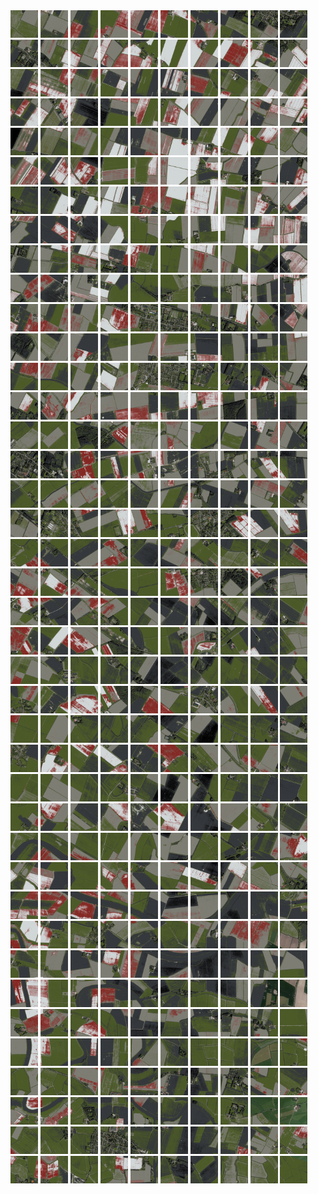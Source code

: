 <html>
<div>
<img src="https://github.com/HakkaTjakka/NL_TILE_MAP/blob/main/18/646/-1070/r.6460.-10700.png" height="44" width="44">
<img src="https://github.com/HakkaTjakka/NL_TILE_MAP/blob/main/18/646/-1070/r.6461.-10700.png" height="44" width="44">
<img src="https://github.com/HakkaTjakka/NL_TILE_MAP/blob/main/18/646/-1070/r.6462.-10700.png" height="44" width="44">
<img src="https://github.com/HakkaTjakka/NL_TILE_MAP/blob/main/18/646/-1070/r.6463.-10700.png" height="44" width="44">
<img src="https://github.com/HakkaTjakka/NL_TILE_MAP/blob/main/18/646/-1070/r.6464.-10700.png" height="44" width="44">
<img src="https://github.com/HakkaTjakka/NL_TILE_MAP/blob/main/18/646/-1070/r.6465.-10700.png" height="44" width="44">
<img src="https://github.com/HakkaTjakka/NL_TILE_MAP/blob/main/18/646/-1070/r.6466.-10700.png" height="44" width="44">
<img src="https://github.com/HakkaTjakka/NL_TILE_MAP/blob/main/18/646/-1070/r.6467.-10700.png" height="44" width="44">
<img src="https://github.com/HakkaTjakka/NL_TILE_MAP/blob/main/18/646/-1070/r.6468.-10700.png" height="44" width="44">
<img src="https://github.com/HakkaTjakka/NL_TILE_MAP/blob/main/18/646/-1070/r.6469.-10700.png" height="44" width="44">
<img src="https://github.com/HakkaTjakka/NL_TILE_MAP/blob/main/18/647/-1070/r.6470.-10700.png" height="44" width="44">
<img src="https://github.com/HakkaTjakka/NL_TILE_MAP/blob/main/18/647/-1070/r.6471.-10700.png" height="44" width="44">
<img src="https://github.com/HakkaTjakka/NL_TILE_MAP/blob/main/18/647/-1070/r.6472.-10700.png" height="44" width="44">
<img src="https://github.com/HakkaTjakka/NL_TILE_MAP/blob/main/18/647/-1070/r.6473.-10700.png" height="44" width="44">
<img src="https://github.com/HakkaTjakka/NL_TILE_MAP/blob/main/18/647/-1070/r.6474.-10700.png" height="44" width="44">
<img src="https://github.com/HakkaTjakka/NL_TILE_MAP/blob/main/18/647/-1070/r.6475.-10700.png" height="44" width="44">
<img src="https://github.com/HakkaTjakka/NL_TILE_MAP/blob/main/18/647/-1070/r.6476.-10700.png" height="44" width="44">
<img src="https://github.com/HakkaTjakka/NL_TILE_MAP/blob/main/18/647/-1070/r.6477.-10700.png" height="44" width="44">
<img src="https://github.com/HakkaTjakka/NL_TILE_MAP/blob/main/18/647/-1070/r.6478.-10700.png" height="44" width="44">
<img src="https://github.com/HakkaTjakka/NL_TILE_MAP/blob/main/18/647/-1070/r.6479.-10700.png" height="44" width="44">
<br>
<img src="https://github.com/HakkaTjakka/NL_TILE_MAP/blob/main/18/646/-1070/r.6460.-10699.png" height="44" width="44">
<img src="https://github.com/HakkaTjakka/NL_TILE_MAP/blob/main/18/646/-1070/r.6461.-10699.png" height="44" width="44">
<img src="https://github.com/HakkaTjakka/NL_TILE_MAP/blob/main/18/646/-1070/r.6462.-10699.png" height="44" width="44">
<img src="https://github.com/HakkaTjakka/NL_TILE_MAP/blob/main/18/646/-1070/r.6463.-10699.png" height="44" width="44">
<img src="https://github.com/HakkaTjakka/NL_TILE_MAP/blob/main/18/646/-1070/r.6464.-10699.png" height="44" width="44">
<img src="https://github.com/HakkaTjakka/NL_TILE_MAP/blob/main/18/646/-1070/r.6465.-10699.png" height="44" width="44">
<img src="https://github.com/HakkaTjakka/NL_TILE_MAP/blob/main/18/646/-1070/r.6466.-10699.png" height="44" width="44">
<img src="https://github.com/HakkaTjakka/NL_TILE_MAP/blob/main/18/646/-1070/r.6467.-10699.png" height="44" width="44">
<img src="https://github.com/HakkaTjakka/NL_TILE_MAP/blob/main/18/646/-1070/r.6468.-10699.png" height="44" width="44">
<img src="https://github.com/HakkaTjakka/NL_TILE_MAP/blob/main/18/646/-1070/r.6469.-10699.png" height="44" width="44">
<img src="https://github.com/HakkaTjakka/NL_TILE_MAP/blob/main/18/647/-1070/r.6470.-10699.png" height="44" width="44">
<img src="https://github.com/HakkaTjakka/NL_TILE_MAP/blob/main/18/647/-1070/r.6471.-10699.png" height="44" width="44">
<img src="https://github.com/HakkaTjakka/NL_TILE_MAP/blob/main/18/647/-1070/r.6472.-10699.png" height="44" width="44">
<img src="https://github.com/HakkaTjakka/NL_TILE_MAP/blob/main/18/647/-1070/r.6473.-10699.png" height="44" width="44">
<img src="https://github.com/HakkaTjakka/NL_TILE_MAP/blob/main/18/647/-1070/r.6474.-10699.png" height="44" width="44">
<img src="https://github.com/HakkaTjakka/NL_TILE_MAP/blob/main/18/647/-1070/r.6475.-10699.png" height="44" width="44">
<img src="https://github.com/HakkaTjakka/NL_TILE_MAP/blob/main/18/647/-1070/r.6476.-10699.png" height="44" width="44">
<img src="https://github.com/HakkaTjakka/NL_TILE_MAP/blob/main/18/647/-1070/r.6477.-10699.png" height="44" width="44">
<img src="https://github.com/HakkaTjakka/NL_TILE_MAP/blob/main/18/647/-1070/r.6478.-10699.png" height="44" width="44">
<img src="https://github.com/HakkaTjakka/NL_TILE_MAP/blob/main/18/647/-1070/r.6479.-10699.png" height="44" width="44">
<br>
<img src="https://github.com/HakkaTjakka/NL_TILE_MAP/blob/main/18/646/-1070/r.6460.-10698.png" height="44" width="44">
<img src="https://github.com/HakkaTjakka/NL_TILE_MAP/blob/main/18/646/-1070/r.6461.-10698.png" height="44" width="44">
<img src="https://github.com/HakkaTjakka/NL_TILE_MAP/blob/main/18/646/-1070/r.6462.-10698.png" height="44" width="44">
<img src="https://github.com/HakkaTjakka/NL_TILE_MAP/blob/main/18/646/-1070/r.6463.-10698.png" height="44" width="44">
<img src="https://github.com/HakkaTjakka/NL_TILE_MAP/blob/main/18/646/-1070/r.6464.-10698.png" height="44" width="44">
<img src="https://github.com/HakkaTjakka/NL_TILE_MAP/blob/main/18/646/-1070/r.6465.-10698.png" height="44" width="44">
<img src="https://github.com/HakkaTjakka/NL_TILE_MAP/blob/main/18/646/-1070/r.6466.-10698.png" height="44" width="44">
<img src="https://github.com/HakkaTjakka/NL_TILE_MAP/blob/main/18/646/-1070/r.6467.-10698.png" height="44" width="44">
<img src="https://github.com/HakkaTjakka/NL_TILE_MAP/blob/main/18/646/-1070/r.6468.-10698.png" height="44" width="44">
<img src="https://github.com/HakkaTjakka/NL_TILE_MAP/blob/main/18/646/-1070/r.6469.-10698.png" height="44" width="44">
<img src="https://github.com/HakkaTjakka/NL_TILE_MAP/blob/main/18/647/-1070/r.6470.-10698.png" height="44" width="44">
<img src="https://github.com/HakkaTjakka/NL_TILE_MAP/blob/main/18/647/-1070/r.6471.-10698.png" height="44" width="44">
<img src="https://github.com/HakkaTjakka/NL_TILE_MAP/blob/main/18/647/-1070/r.6472.-10698.png" height="44" width="44">
<img src="https://github.com/HakkaTjakka/NL_TILE_MAP/blob/main/18/647/-1070/r.6473.-10698.png" height="44" width="44">
<img src="https://github.com/HakkaTjakka/NL_TILE_MAP/blob/main/18/647/-1070/r.6474.-10698.png" height="44" width="44">
<img src="https://github.com/HakkaTjakka/NL_TILE_MAP/blob/main/18/647/-1070/r.6475.-10698.png" height="44" width="44">
<img src="https://github.com/HakkaTjakka/NL_TILE_MAP/blob/main/18/647/-1070/r.6476.-10698.png" height="44" width="44">
<img src="https://github.com/HakkaTjakka/NL_TILE_MAP/blob/main/18/647/-1070/r.6477.-10698.png" height="44" width="44">
<img src="https://github.com/HakkaTjakka/NL_TILE_MAP/blob/main/18/647/-1070/r.6478.-10698.png" height="44" width="44">
<img src="https://github.com/HakkaTjakka/NL_TILE_MAP/blob/main/18/647/-1070/r.6479.-10698.png" height="44" width="44">
<br>
<img src="https://github.com/HakkaTjakka/NL_TILE_MAP/blob/main/18/646/-1070/r.6460.-10697.png" height="44" width="44">
<img src="https://github.com/HakkaTjakka/NL_TILE_MAP/blob/main/18/646/-1070/r.6461.-10697.png" height="44" width="44">
<img src="https://github.com/HakkaTjakka/NL_TILE_MAP/blob/main/18/646/-1070/r.6462.-10697.png" height="44" width="44">
<img src="https://github.com/HakkaTjakka/NL_TILE_MAP/blob/main/18/646/-1070/r.6463.-10697.png" height="44" width="44">
<img src="https://github.com/HakkaTjakka/NL_TILE_MAP/blob/main/18/646/-1070/r.6464.-10697.png" height="44" width="44">
<img src="https://github.com/HakkaTjakka/NL_TILE_MAP/blob/main/18/646/-1070/r.6465.-10697.png" height="44" width="44">
<img src="https://github.com/HakkaTjakka/NL_TILE_MAP/blob/main/18/646/-1070/r.6466.-10697.png" height="44" width="44">
<img src="https://github.com/HakkaTjakka/NL_TILE_MAP/blob/main/18/646/-1070/r.6467.-10697.png" height="44" width="44">
<img src="https://github.com/HakkaTjakka/NL_TILE_MAP/blob/main/18/646/-1070/r.6468.-10697.png" height="44" width="44">
<img src="https://github.com/HakkaTjakka/NL_TILE_MAP/blob/main/18/646/-1070/r.6469.-10697.png" height="44" width="44">
<img src="https://github.com/HakkaTjakka/NL_TILE_MAP/blob/main/18/647/-1070/r.6470.-10697.png" height="44" width="44">
<img src="https://github.com/HakkaTjakka/NL_TILE_MAP/blob/main/18/647/-1070/r.6471.-10697.png" height="44" width="44">
<img src="https://github.com/HakkaTjakka/NL_TILE_MAP/blob/main/18/647/-1070/r.6472.-10697.png" height="44" width="44">
<img src="https://github.com/HakkaTjakka/NL_TILE_MAP/blob/main/18/647/-1070/r.6473.-10697.png" height="44" width="44">
<img src="https://github.com/HakkaTjakka/NL_TILE_MAP/blob/main/18/647/-1070/r.6474.-10697.png" height="44" width="44">
<img src="https://github.com/HakkaTjakka/NL_TILE_MAP/blob/main/18/647/-1070/r.6475.-10697.png" height="44" width="44">
<img src="https://github.com/HakkaTjakka/NL_TILE_MAP/blob/main/18/647/-1070/r.6476.-10697.png" height="44" width="44">
<img src="https://github.com/HakkaTjakka/NL_TILE_MAP/blob/main/18/647/-1070/r.6477.-10697.png" height="44" width="44">
<img src="https://github.com/HakkaTjakka/NL_TILE_MAP/blob/main/18/647/-1070/r.6478.-10697.png" height="44" width="44">
<img src="https://github.com/HakkaTjakka/NL_TILE_MAP/blob/main/18/647/-1070/r.6479.-10697.png" height="44" width="44">
<br>
<img src="https://github.com/HakkaTjakka/NL_TILE_MAP/blob/main/18/646/-1070/r.6460.-10696.png" height="44" width="44">
<img src="https://github.com/HakkaTjakka/NL_TILE_MAP/blob/main/18/646/-1070/r.6461.-10696.png" height="44" width="44">
<img src="https://github.com/HakkaTjakka/NL_TILE_MAP/blob/main/18/646/-1070/r.6462.-10696.png" height="44" width="44">
<img src="https://github.com/HakkaTjakka/NL_TILE_MAP/blob/main/18/646/-1070/r.6463.-10696.png" height="44" width="44">
<img src="https://github.com/HakkaTjakka/NL_TILE_MAP/blob/main/18/646/-1070/r.6464.-10696.png" height="44" width="44">
<img src="https://github.com/HakkaTjakka/NL_TILE_MAP/blob/main/18/646/-1070/r.6465.-10696.png" height="44" width="44">
<img src="https://github.com/HakkaTjakka/NL_TILE_MAP/blob/main/18/646/-1070/r.6466.-10696.png" height="44" width="44">
<img src="https://github.com/HakkaTjakka/NL_TILE_MAP/blob/main/18/646/-1070/r.6467.-10696.png" height="44" width="44">
<img src="https://github.com/HakkaTjakka/NL_TILE_MAP/blob/main/18/646/-1070/r.6468.-10696.png" height="44" width="44">
<img src="https://github.com/HakkaTjakka/NL_TILE_MAP/blob/main/18/646/-1070/r.6469.-10696.png" height="44" width="44">
<img src="https://github.com/HakkaTjakka/NL_TILE_MAP/blob/main/18/647/-1070/r.6470.-10696.png" height="44" width="44">
<img src="https://github.com/HakkaTjakka/NL_TILE_MAP/blob/main/18/647/-1070/r.6471.-10696.png" height="44" width="44">
<img src="https://github.com/HakkaTjakka/NL_TILE_MAP/blob/main/18/647/-1070/r.6472.-10696.png" height="44" width="44">
<img src="https://github.com/HakkaTjakka/NL_TILE_MAP/blob/main/18/647/-1070/r.6473.-10696.png" height="44" width="44">
<img src="https://github.com/HakkaTjakka/NL_TILE_MAP/blob/main/18/647/-1070/r.6474.-10696.png" height="44" width="44">
<img src="https://github.com/HakkaTjakka/NL_TILE_MAP/blob/main/18/647/-1070/r.6475.-10696.png" height="44" width="44">
<img src="https://github.com/HakkaTjakka/NL_TILE_MAP/blob/main/18/647/-1070/r.6476.-10696.png" height="44" width="44">
<img src="https://github.com/HakkaTjakka/NL_TILE_MAP/blob/main/18/647/-1070/r.6477.-10696.png" height="44" width="44">
<img src="https://github.com/HakkaTjakka/NL_TILE_MAP/blob/main/18/647/-1070/r.6478.-10696.png" height="44" width="44">
<img src="https://github.com/HakkaTjakka/NL_TILE_MAP/blob/main/18/647/-1070/r.6479.-10696.png" height="44" width="44">
<br>
<img src="https://github.com/HakkaTjakka/NL_TILE_MAP/blob/main/18/646/-1070/r.6460.-10695.png" height="44" width="44">
<img src="https://github.com/HakkaTjakka/NL_TILE_MAP/blob/main/18/646/-1070/r.6461.-10695.png" height="44" width="44">
<img src="https://github.com/HakkaTjakka/NL_TILE_MAP/blob/main/18/646/-1070/r.6462.-10695.png" height="44" width="44">
<img src="https://github.com/HakkaTjakka/NL_TILE_MAP/blob/main/18/646/-1070/r.6463.-10695.png" height="44" width="44">
<img src="https://github.com/HakkaTjakka/NL_TILE_MAP/blob/main/18/646/-1070/r.6464.-10695.png" height="44" width="44">
<img src="https://github.com/HakkaTjakka/NL_TILE_MAP/blob/main/18/646/-1070/r.6465.-10695.png" height="44" width="44">
<img src="https://github.com/HakkaTjakka/NL_TILE_MAP/blob/main/18/646/-1070/r.6466.-10695.png" height="44" width="44">
<img src="https://github.com/HakkaTjakka/NL_TILE_MAP/blob/main/18/646/-1070/r.6467.-10695.png" height="44" width="44">
<img src="https://github.com/HakkaTjakka/NL_TILE_MAP/blob/main/18/646/-1070/r.6468.-10695.png" height="44" width="44">
<img src="https://github.com/HakkaTjakka/NL_TILE_MAP/blob/main/18/646/-1070/r.6469.-10695.png" height="44" width="44">
<img src="https://github.com/HakkaTjakka/NL_TILE_MAP/blob/main/18/647/-1070/r.6470.-10695.png" height="44" width="44">
<img src="https://github.com/HakkaTjakka/NL_TILE_MAP/blob/main/18/647/-1070/r.6471.-10695.png" height="44" width="44">
<img src="https://github.com/HakkaTjakka/NL_TILE_MAP/blob/main/18/647/-1070/r.6472.-10695.png" height="44" width="44">
<img src="https://github.com/HakkaTjakka/NL_TILE_MAP/blob/main/18/647/-1070/r.6473.-10695.png" height="44" width="44">
<img src="https://github.com/HakkaTjakka/NL_TILE_MAP/blob/main/18/647/-1070/r.6474.-10695.png" height="44" width="44">
<img src="https://github.com/HakkaTjakka/NL_TILE_MAP/blob/main/18/647/-1070/r.6475.-10695.png" height="44" width="44">
<img src="https://github.com/HakkaTjakka/NL_TILE_MAP/blob/main/18/647/-1070/r.6476.-10695.png" height="44" width="44">
<img src="https://github.com/HakkaTjakka/NL_TILE_MAP/blob/main/18/647/-1070/r.6477.-10695.png" height="44" width="44">
<img src="https://github.com/HakkaTjakka/NL_TILE_MAP/blob/main/18/647/-1070/r.6478.-10695.png" height="44" width="44">
<img src="https://github.com/HakkaTjakka/NL_TILE_MAP/blob/main/18/647/-1070/r.6479.-10695.png" height="44" width="44">
<br>
<img src="https://github.com/HakkaTjakka/NL_TILE_MAP/blob/main/18/646/-1070/r.6460.-10694.png" height="44" width="44">
<img src="https://github.com/HakkaTjakka/NL_TILE_MAP/blob/main/18/646/-1070/r.6461.-10694.png" height="44" width="44">
<img src="https://github.com/HakkaTjakka/NL_TILE_MAP/blob/main/18/646/-1070/r.6462.-10694.png" height="44" width="44">
<img src="https://github.com/HakkaTjakka/NL_TILE_MAP/blob/main/18/646/-1070/r.6463.-10694.png" height="44" width="44">
<img src="https://github.com/HakkaTjakka/NL_TILE_MAP/blob/main/18/646/-1070/r.6464.-10694.png" height="44" width="44">
<img src="https://github.com/HakkaTjakka/NL_TILE_MAP/blob/main/18/646/-1070/r.6465.-10694.png" height="44" width="44">
<img src="https://github.com/HakkaTjakka/NL_TILE_MAP/blob/main/18/646/-1070/r.6466.-10694.png" height="44" width="44">
<img src="https://github.com/HakkaTjakka/NL_TILE_MAP/blob/main/18/646/-1070/r.6467.-10694.png" height="44" width="44">
<img src="https://github.com/HakkaTjakka/NL_TILE_MAP/blob/main/18/646/-1070/r.6468.-10694.png" height="44" width="44">
<img src="https://github.com/HakkaTjakka/NL_TILE_MAP/blob/main/18/646/-1070/r.6469.-10694.png" height="44" width="44">
<img src="https://github.com/HakkaTjakka/NL_TILE_MAP/blob/main/18/647/-1070/r.6470.-10694.png" height="44" width="44">
<img src="https://github.com/HakkaTjakka/NL_TILE_MAP/blob/main/18/647/-1070/r.6471.-10694.png" height="44" width="44">
<img src="https://github.com/HakkaTjakka/NL_TILE_MAP/blob/main/18/647/-1070/r.6472.-10694.png" height="44" width="44">
<img src="https://github.com/HakkaTjakka/NL_TILE_MAP/blob/main/18/647/-1070/r.6473.-10694.png" height="44" width="44">
<img src="https://github.com/HakkaTjakka/NL_TILE_MAP/blob/main/18/647/-1070/r.6474.-10694.png" height="44" width="44">
<img src="https://github.com/HakkaTjakka/NL_TILE_MAP/blob/main/18/647/-1070/r.6475.-10694.png" height="44" width="44">
<img src="https://github.com/HakkaTjakka/NL_TILE_MAP/blob/main/18/647/-1070/r.6476.-10694.png" height="44" width="44">
<img src="https://github.com/HakkaTjakka/NL_TILE_MAP/blob/main/18/647/-1070/r.6477.-10694.png" height="44" width="44">
<img src="https://github.com/HakkaTjakka/NL_TILE_MAP/blob/main/18/647/-1070/r.6478.-10694.png" height="44" width="44">
<img src="https://github.com/HakkaTjakka/NL_TILE_MAP/blob/main/18/647/-1070/r.6479.-10694.png" height="44" width="44">
<br>
<img src="https://github.com/HakkaTjakka/NL_TILE_MAP/blob/main/18/646/-1070/r.6460.-10693.png" height="44" width="44">
<img src="https://github.com/HakkaTjakka/NL_TILE_MAP/blob/main/18/646/-1070/r.6461.-10693.png" height="44" width="44">
<img src="https://github.com/HakkaTjakka/NL_TILE_MAP/blob/main/18/646/-1070/r.6462.-10693.png" height="44" width="44">
<img src="https://github.com/HakkaTjakka/NL_TILE_MAP/blob/main/18/646/-1070/r.6463.-10693.png" height="44" width="44">
<img src="https://github.com/HakkaTjakka/NL_TILE_MAP/blob/main/18/646/-1070/r.6464.-10693.png" height="44" width="44">
<img src="https://github.com/HakkaTjakka/NL_TILE_MAP/blob/main/18/646/-1070/r.6465.-10693.png" height="44" width="44">
<img src="https://github.com/HakkaTjakka/NL_TILE_MAP/blob/main/18/646/-1070/r.6466.-10693.png" height="44" width="44">
<img src="https://github.com/HakkaTjakka/NL_TILE_MAP/blob/main/18/646/-1070/r.6467.-10693.png" height="44" width="44">
<img src="https://github.com/HakkaTjakka/NL_TILE_MAP/blob/main/18/646/-1070/r.6468.-10693.png" height="44" width="44">
<img src="https://github.com/HakkaTjakka/NL_TILE_MAP/blob/main/18/646/-1070/r.6469.-10693.png" height="44" width="44">
<img src="https://github.com/HakkaTjakka/NL_TILE_MAP/blob/main/18/647/-1070/r.6470.-10693.png" height="44" width="44">
<img src="https://github.com/HakkaTjakka/NL_TILE_MAP/blob/main/18/647/-1070/r.6471.-10693.png" height="44" width="44">
<img src="https://github.com/HakkaTjakka/NL_TILE_MAP/blob/main/18/647/-1070/r.6472.-10693.png" height="44" width="44">
<img src="https://github.com/HakkaTjakka/NL_TILE_MAP/blob/main/18/647/-1070/r.6473.-10693.png" height="44" width="44">
<img src="https://github.com/HakkaTjakka/NL_TILE_MAP/blob/main/18/647/-1070/r.6474.-10693.png" height="44" width="44">
<img src="https://github.com/HakkaTjakka/NL_TILE_MAP/blob/main/18/647/-1070/r.6475.-10693.png" height="44" width="44">
<img src="https://github.com/HakkaTjakka/NL_TILE_MAP/blob/main/18/647/-1070/r.6476.-10693.png" height="44" width="44">
<img src="https://github.com/HakkaTjakka/NL_TILE_MAP/blob/main/18/647/-1070/r.6477.-10693.png" height="44" width="44">
<img src="https://github.com/HakkaTjakka/NL_TILE_MAP/blob/main/18/647/-1070/r.6478.-10693.png" height="44" width="44">
<img src="https://github.com/HakkaTjakka/NL_TILE_MAP/blob/main/18/647/-1070/r.6479.-10693.png" height="44" width="44">
<br>
<img src="https://github.com/HakkaTjakka/NL_TILE_MAP/blob/main/18/646/-1070/r.6460.-10692.png" height="44" width="44">
<img src="https://github.com/HakkaTjakka/NL_TILE_MAP/blob/main/18/646/-1070/r.6461.-10692.png" height="44" width="44">
<img src="https://github.com/HakkaTjakka/NL_TILE_MAP/blob/main/18/646/-1070/r.6462.-10692.png" height="44" width="44">
<img src="https://github.com/HakkaTjakka/NL_TILE_MAP/blob/main/18/646/-1070/r.6463.-10692.png" height="44" width="44">
<img src="https://github.com/HakkaTjakka/NL_TILE_MAP/blob/main/18/646/-1070/r.6464.-10692.png" height="44" width="44">
<img src="https://github.com/HakkaTjakka/NL_TILE_MAP/blob/main/18/646/-1070/r.6465.-10692.png" height="44" width="44">
<img src="https://github.com/HakkaTjakka/NL_TILE_MAP/blob/main/18/646/-1070/r.6466.-10692.png" height="44" width="44">
<img src="https://github.com/HakkaTjakka/NL_TILE_MAP/blob/main/18/646/-1070/r.6467.-10692.png" height="44" width="44">
<img src="https://github.com/HakkaTjakka/NL_TILE_MAP/blob/main/18/646/-1070/r.6468.-10692.png" height="44" width="44">
<img src="https://github.com/HakkaTjakka/NL_TILE_MAP/blob/main/18/646/-1070/r.6469.-10692.png" height="44" width="44">
<img src="https://github.com/HakkaTjakka/NL_TILE_MAP/blob/main/18/647/-1070/r.6470.-10692.png" height="44" width="44">
<img src="https://github.com/HakkaTjakka/NL_TILE_MAP/blob/main/18/647/-1070/r.6471.-10692.png" height="44" width="44">
<img src="https://github.com/HakkaTjakka/NL_TILE_MAP/blob/main/18/647/-1070/r.6472.-10692.png" height="44" width="44">
<img src="https://github.com/HakkaTjakka/NL_TILE_MAP/blob/main/18/647/-1070/r.6473.-10692.png" height="44" width="44">
<img src="https://github.com/HakkaTjakka/NL_TILE_MAP/blob/main/18/647/-1070/r.6474.-10692.png" height="44" width="44">
<img src="https://github.com/HakkaTjakka/NL_TILE_MAP/blob/main/18/647/-1070/r.6475.-10692.png" height="44" width="44">
<img src="https://github.com/HakkaTjakka/NL_TILE_MAP/blob/main/18/647/-1070/r.6476.-10692.png" height="44" width="44">
<img src="https://github.com/HakkaTjakka/NL_TILE_MAP/blob/main/18/647/-1070/r.6477.-10692.png" height="44" width="44">
<img src="https://github.com/HakkaTjakka/NL_TILE_MAP/blob/main/18/647/-1070/r.6478.-10692.png" height="44" width="44">
<img src="https://github.com/HakkaTjakka/NL_TILE_MAP/blob/main/18/647/-1070/r.6479.-10692.png" height="44" width="44">
<br>
<img src="https://github.com/HakkaTjakka/NL_TILE_MAP/blob/main/18/646/-1070/r.6460.-10691.png" height="44" width="44">
<img src="https://github.com/HakkaTjakka/NL_TILE_MAP/blob/main/18/646/-1070/r.6461.-10691.png" height="44" width="44">
<img src="https://github.com/HakkaTjakka/NL_TILE_MAP/blob/main/18/646/-1070/r.6462.-10691.png" height="44" width="44">
<img src="https://github.com/HakkaTjakka/NL_TILE_MAP/blob/main/18/646/-1070/r.6463.-10691.png" height="44" width="44">
<img src="https://github.com/HakkaTjakka/NL_TILE_MAP/blob/main/18/646/-1070/r.6464.-10691.png" height="44" width="44">
<img src="https://github.com/HakkaTjakka/NL_TILE_MAP/blob/main/18/646/-1070/r.6465.-10691.png" height="44" width="44">
<img src="https://github.com/HakkaTjakka/NL_TILE_MAP/blob/main/18/646/-1070/r.6466.-10691.png" height="44" width="44">
<img src="https://github.com/HakkaTjakka/NL_TILE_MAP/blob/main/18/646/-1070/r.6467.-10691.png" height="44" width="44">
<img src="https://github.com/HakkaTjakka/NL_TILE_MAP/blob/main/18/646/-1070/r.6468.-10691.png" height="44" width="44">
<img src="https://github.com/HakkaTjakka/NL_TILE_MAP/blob/main/18/646/-1070/r.6469.-10691.png" height="44" width="44">
<img src="https://github.com/HakkaTjakka/NL_TILE_MAP/blob/main/18/647/-1070/r.6470.-10691.png" height="44" width="44">
<img src="https://github.com/HakkaTjakka/NL_TILE_MAP/blob/main/18/647/-1070/r.6471.-10691.png" height="44" width="44">
<img src="https://github.com/HakkaTjakka/NL_TILE_MAP/blob/main/18/647/-1070/r.6472.-10691.png" height="44" width="44">
<img src="https://github.com/HakkaTjakka/NL_TILE_MAP/blob/main/18/647/-1070/r.6473.-10691.png" height="44" width="44">
<img src="https://github.com/HakkaTjakka/NL_TILE_MAP/blob/main/18/647/-1070/r.6474.-10691.png" height="44" width="44">
<img src="https://github.com/HakkaTjakka/NL_TILE_MAP/blob/main/18/647/-1070/r.6475.-10691.png" height="44" width="44">
<img src="https://github.com/HakkaTjakka/NL_TILE_MAP/blob/main/18/647/-1070/r.6476.-10691.png" height="44" width="44">
<img src="https://github.com/HakkaTjakka/NL_TILE_MAP/blob/main/18/647/-1070/r.6477.-10691.png" height="44" width="44">
<img src="https://github.com/HakkaTjakka/NL_TILE_MAP/blob/main/18/647/-1070/r.6478.-10691.png" height="44" width="44">
<img src="https://github.com/HakkaTjakka/NL_TILE_MAP/blob/main/18/647/-1070/r.6479.-10691.png" height="44" width="44">
<br>
<img src="https://github.com/HakkaTjakka/NL_TILE_MAP/blob/main/18/646/-1069/r.6460.-10690.png" height="44" width="44">
<img src="https://github.com/HakkaTjakka/NL_TILE_MAP/blob/main/18/646/-1069/r.6461.-10690.png" height="44" width="44">
<img src="https://github.com/HakkaTjakka/NL_TILE_MAP/blob/main/18/646/-1069/r.6462.-10690.png" height="44" width="44">
<img src="https://github.com/HakkaTjakka/NL_TILE_MAP/blob/main/18/646/-1069/r.6463.-10690.png" height="44" width="44">
<img src="https://github.com/HakkaTjakka/NL_TILE_MAP/blob/main/18/646/-1069/r.6464.-10690.png" height="44" width="44">
<img src="https://github.com/HakkaTjakka/NL_TILE_MAP/blob/main/18/646/-1069/r.6465.-10690.png" height="44" width="44">
<img src="https://github.com/HakkaTjakka/NL_TILE_MAP/blob/main/18/646/-1069/r.6466.-10690.png" height="44" width="44">
<img src="https://github.com/HakkaTjakka/NL_TILE_MAP/blob/main/18/646/-1069/r.6467.-10690.png" height="44" width="44">
<img src="https://github.com/HakkaTjakka/NL_TILE_MAP/blob/main/18/646/-1069/r.6468.-10690.png" height="44" width="44">
<img src="https://github.com/HakkaTjakka/NL_TILE_MAP/blob/main/18/646/-1069/r.6469.-10690.png" height="44" width="44">
<img src="https://github.com/HakkaTjakka/NL_TILE_MAP/blob/main/18/647/-1069/r.6470.-10690.png" height="44" width="44">
<img src="https://github.com/HakkaTjakka/NL_TILE_MAP/blob/main/18/647/-1069/r.6471.-10690.png" height="44" width="44">
<img src="https://github.com/HakkaTjakka/NL_TILE_MAP/blob/main/18/647/-1069/r.6472.-10690.png" height="44" width="44">
<img src="https://github.com/HakkaTjakka/NL_TILE_MAP/blob/main/18/647/-1069/r.6473.-10690.png" height="44" width="44">
<img src="https://github.com/HakkaTjakka/NL_TILE_MAP/blob/main/18/647/-1069/r.6474.-10690.png" height="44" width="44">
<img src="https://github.com/HakkaTjakka/NL_TILE_MAP/blob/main/18/647/-1069/r.6475.-10690.png" height="44" width="44">
<img src="https://github.com/HakkaTjakka/NL_TILE_MAP/blob/main/18/647/-1069/r.6476.-10690.png" height="44" width="44">
<img src="https://github.com/HakkaTjakka/NL_TILE_MAP/blob/main/18/647/-1069/r.6477.-10690.png" height="44" width="44">
<img src="https://github.com/HakkaTjakka/NL_TILE_MAP/blob/main/18/647/-1069/r.6478.-10690.png" height="44" width="44">
<img src="https://github.com/HakkaTjakka/NL_TILE_MAP/blob/main/18/647/-1069/r.6479.-10690.png" height="44" width="44">
<br>
<img src="https://github.com/HakkaTjakka/NL_TILE_MAP/blob/main/18/646/-1069/r.6460.-10689.png" height="44" width="44">
<img src="https://github.com/HakkaTjakka/NL_TILE_MAP/blob/main/18/646/-1069/r.6461.-10689.png" height="44" width="44">
<img src="https://github.com/HakkaTjakka/NL_TILE_MAP/blob/main/18/646/-1069/r.6462.-10689.png" height="44" width="44">
<img src="https://github.com/HakkaTjakka/NL_TILE_MAP/blob/main/18/646/-1069/r.6463.-10689.png" height="44" width="44">
<img src="https://github.com/HakkaTjakka/NL_TILE_MAP/blob/main/18/646/-1069/r.6464.-10689.png" height="44" width="44">
<img src="https://github.com/HakkaTjakka/NL_TILE_MAP/blob/main/18/646/-1069/r.6465.-10689.png" height="44" width="44">
<img src="https://github.com/HakkaTjakka/NL_TILE_MAP/blob/main/18/646/-1069/r.6466.-10689.png" height="44" width="44">
<img src="https://github.com/HakkaTjakka/NL_TILE_MAP/blob/main/18/646/-1069/r.6467.-10689.png" height="44" width="44">
<img src="https://github.com/HakkaTjakka/NL_TILE_MAP/blob/main/18/646/-1069/r.6468.-10689.png" height="44" width="44">
<img src="https://github.com/HakkaTjakka/NL_TILE_MAP/blob/main/18/646/-1069/r.6469.-10689.png" height="44" width="44">
<img src="https://github.com/HakkaTjakka/NL_TILE_MAP/blob/main/18/647/-1069/r.6470.-10689.png" height="44" width="44">
<img src="https://github.com/HakkaTjakka/NL_TILE_MAP/blob/main/18/647/-1069/r.6471.-10689.png" height="44" width="44">
<img src="https://github.com/HakkaTjakka/NL_TILE_MAP/blob/main/18/647/-1069/r.6472.-10689.png" height="44" width="44">
<img src="https://github.com/HakkaTjakka/NL_TILE_MAP/blob/main/18/647/-1069/r.6473.-10689.png" height="44" width="44">
<img src="https://github.com/HakkaTjakka/NL_TILE_MAP/blob/main/18/647/-1069/r.6474.-10689.png" height="44" width="44">
<img src="https://github.com/HakkaTjakka/NL_TILE_MAP/blob/main/18/647/-1069/r.6475.-10689.png" height="44" width="44">
<img src="https://github.com/HakkaTjakka/NL_TILE_MAP/blob/main/18/647/-1069/r.6476.-10689.png" height="44" width="44">
<img src="https://github.com/HakkaTjakka/NL_TILE_MAP/blob/main/18/647/-1069/r.6477.-10689.png" height="44" width="44">
<img src="https://github.com/HakkaTjakka/NL_TILE_MAP/blob/main/18/647/-1069/r.6478.-10689.png" height="44" width="44">
<img src="https://github.com/HakkaTjakka/NL_TILE_MAP/blob/main/18/647/-1069/r.6479.-10689.png" height="44" width="44">
<br>
<img src="https://github.com/HakkaTjakka/NL_TILE_MAP/blob/main/18/646/-1069/r.6460.-10688.png" height="44" width="44">
<img src="https://github.com/HakkaTjakka/NL_TILE_MAP/blob/main/18/646/-1069/r.6461.-10688.png" height="44" width="44">
<img src="https://github.com/HakkaTjakka/NL_TILE_MAP/blob/main/18/646/-1069/r.6462.-10688.png" height="44" width="44">
<img src="https://github.com/HakkaTjakka/NL_TILE_MAP/blob/main/18/646/-1069/r.6463.-10688.png" height="44" width="44">
<img src="https://github.com/HakkaTjakka/NL_TILE_MAP/blob/main/18/646/-1069/r.6464.-10688.png" height="44" width="44">
<img src="https://github.com/HakkaTjakka/NL_TILE_MAP/blob/main/18/646/-1069/r.6465.-10688.png" height="44" width="44">
<img src="https://github.com/HakkaTjakka/NL_TILE_MAP/blob/main/18/646/-1069/r.6466.-10688.png" height="44" width="44">
<img src="https://github.com/HakkaTjakka/NL_TILE_MAP/blob/main/18/646/-1069/r.6467.-10688.png" height="44" width="44">
<img src="https://github.com/HakkaTjakka/NL_TILE_MAP/blob/main/18/646/-1069/r.6468.-10688.png" height="44" width="44">
<img src="https://github.com/HakkaTjakka/NL_TILE_MAP/blob/main/18/646/-1069/r.6469.-10688.png" height="44" width="44">
<img src="https://github.com/HakkaTjakka/NL_TILE_MAP/blob/main/18/647/-1069/r.6470.-10688.png" height="44" width="44">
<img src="https://github.com/HakkaTjakka/NL_TILE_MAP/blob/main/18/647/-1069/r.6471.-10688.png" height="44" width="44">
<img src="https://github.com/HakkaTjakka/NL_TILE_MAP/blob/main/18/647/-1069/r.6472.-10688.png" height="44" width="44">
<img src="https://github.com/HakkaTjakka/NL_TILE_MAP/blob/main/18/647/-1069/r.6473.-10688.png" height="44" width="44">
<img src="https://github.com/HakkaTjakka/NL_TILE_MAP/blob/main/18/647/-1069/r.6474.-10688.png" height="44" width="44">
<img src="https://github.com/HakkaTjakka/NL_TILE_MAP/blob/main/18/647/-1069/r.6475.-10688.png" height="44" width="44">
<img src="https://github.com/HakkaTjakka/NL_TILE_MAP/blob/main/18/647/-1069/r.6476.-10688.png" height="44" width="44">
<img src="https://github.com/HakkaTjakka/NL_TILE_MAP/blob/main/18/647/-1069/r.6477.-10688.png" height="44" width="44">
<img src="https://github.com/HakkaTjakka/NL_TILE_MAP/blob/main/18/647/-1069/r.6478.-10688.png" height="44" width="44">
<img src="https://github.com/HakkaTjakka/NL_TILE_MAP/blob/main/18/647/-1069/r.6479.-10688.png" height="44" width="44">
<br>
<img src="https://github.com/HakkaTjakka/NL_TILE_MAP/blob/main/18/646/-1069/r.6460.-10687.png" height="44" width="44">
<img src="https://github.com/HakkaTjakka/NL_TILE_MAP/blob/main/18/646/-1069/r.6461.-10687.png" height="44" width="44">
<img src="https://github.com/HakkaTjakka/NL_TILE_MAP/blob/main/18/646/-1069/r.6462.-10687.png" height="44" width="44">
<img src="https://github.com/HakkaTjakka/NL_TILE_MAP/blob/main/18/646/-1069/r.6463.-10687.png" height="44" width="44">
<img src="https://github.com/HakkaTjakka/NL_TILE_MAP/blob/main/18/646/-1069/r.6464.-10687.png" height="44" width="44">
<img src="https://github.com/HakkaTjakka/NL_TILE_MAP/blob/main/18/646/-1069/r.6465.-10687.png" height="44" width="44">
<img src="https://github.com/HakkaTjakka/NL_TILE_MAP/blob/main/18/646/-1069/r.6466.-10687.png" height="44" width="44">
<img src="https://github.com/HakkaTjakka/NL_TILE_MAP/blob/main/18/646/-1069/r.6467.-10687.png" height="44" width="44">
<img src="https://github.com/HakkaTjakka/NL_TILE_MAP/blob/main/18/646/-1069/r.6468.-10687.png" height="44" width="44">
<img src="https://github.com/HakkaTjakka/NL_TILE_MAP/blob/main/18/646/-1069/r.6469.-10687.png" height="44" width="44">
<img src="https://github.com/HakkaTjakka/NL_TILE_MAP/blob/main/18/647/-1069/r.6470.-10687.png" height="44" width="44">
<img src="https://github.com/HakkaTjakka/NL_TILE_MAP/blob/main/18/647/-1069/r.6471.-10687.png" height="44" width="44">
<img src="https://github.com/HakkaTjakka/NL_TILE_MAP/blob/main/18/647/-1069/r.6472.-10687.png" height="44" width="44">
<img src="https://github.com/HakkaTjakka/NL_TILE_MAP/blob/main/18/647/-1069/r.6473.-10687.png" height="44" width="44">
<img src="https://github.com/HakkaTjakka/NL_TILE_MAP/blob/main/18/647/-1069/r.6474.-10687.png" height="44" width="44">
<img src="https://github.com/HakkaTjakka/NL_TILE_MAP/blob/main/18/647/-1069/r.6475.-10687.png" height="44" width="44">
<img src="https://github.com/HakkaTjakka/NL_TILE_MAP/blob/main/18/647/-1069/r.6476.-10687.png" height="44" width="44">
<img src="https://github.com/HakkaTjakka/NL_TILE_MAP/blob/main/18/647/-1069/r.6477.-10687.png" height="44" width="44">
<img src="https://github.com/HakkaTjakka/NL_TILE_MAP/blob/main/18/647/-1069/r.6478.-10687.png" height="44" width="44">
<img src="https://github.com/HakkaTjakka/NL_TILE_MAP/blob/main/18/647/-1069/r.6479.-10687.png" height="44" width="44">
<br>
<img src="https://github.com/HakkaTjakka/NL_TILE_MAP/blob/main/18/646/-1069/r.6460.-10686.png" height="44" width="44">
<img src="https://github.com/HakkaTjakka/NL_TILE_MAP/blob/main/18/646/-1069/r.6461.-10686.png" height="44" width="44">
<img src="https://github.com/HakkaTjakka/NL_TILE_MAP/blob/main/18/646/-1069/r.6462.-10686.png" height="44" width="44">
<img src="https://github.com/HakkaTjakka/NL_TILE_MAP/blob/main/18/646/-1069/r.6463.-10686.png" height="44" width="44">
<img src="https://github.com/HakkaTjakka/NL_TILE_MAP/blob/main/18/646/-1069/r.6464.-10686.png" height="44" width="44">
<img src="https://github.com/HakkaTjakka/NL_TILE_MAP/blob/main/18/646/-1069/r.6465.-10686.png" height="44" width="44">
<img src="https://github.com/HakkaTjakka/NL_TILE_MAP/blob/main/18/646/-1069/r.6466.-10686.png" height="44" width="44">
<img src="https://github.com/HakkaTjakka/NL_TILE_MAP/blob/main/18/646/-1069/r.6467.-10686.png" height="44" width="44">
<img src="https://github.com/HakkaTjakka/NL_TILE_MAP/blob/main/18/646/-1069/r.6468.-10686.png" height="44" width="44">
<img src="https://github.com/HakkaTjakka/NL_TILE_MAP/blob/main/18/646/-1069/r.6469.-10686.png" height="44" width="44">
<img src="https://github.com/HakkaTjakka/NL_TILE_MAP/blob/main/18/647/-1069/r.6470.-10686.png" height="44" width="44">
<img src="https://github.com/HakkaTjakka/NL_TILE_MAP/blob/main/18/647/-1069/r.6471.-10686.png" height="44" width="44">
<img src="https://github.com/HakkaTjakka/NL_TILE_MAP/blob/main/18/647/-1069/r.6472.-10686.png" height="44" width="44">
<img src="https://github.com/HakkaTjakka/NL_TILE_MAP/blob/main/18/647/-1069/r.6473.-10686.png" height="44" width="44">
<img src="https://github.com/HakkaTjakka/NL_TILE_MAP/blob/main/18/647/-1069/r.6474.-10686.png" height="44" width="44">
<img src="https://github.com/HakkaTjakka/NL_TILE_MAP/blob/main/18/647/-1069/r.6475.-10686.png" height="44" width="44">
<img src="https://github.com/HakkaTjakka/NL_TILE_MAP/blob/main/18/647/-1069/r.6476.-10686.png" height="44" width="44">
<img src="https://github.com/HakkaTjakka/NL_TILE_MAP/blob/main/18/647/-1069/r.6477.-10686.png" height="44" width="44">
<img src="https://github.com/HakkaTjakka/NL_TILE_MAP/blob/main/18/647/-1069/r.6478.-10686.png" height="44" width="44">
<img src="https://github.com/HakkaTjakka/NL_TILE_MAP/blob/main/18/647/-1069/r.6479.-10686.png" height="44" width="44">
<br>
<img src="https://github.com/HakkaTjakka/NL_TILE_MAP/blob/main/18/646/-1069/r.6460.-10685.png" height="44" width="44">
<img src="https://github.com/HakkaTjakka/NL_TILE_MAP/blob/main/18/646/-1069/r.6461.-10685.png" height="44" width="44">
<img src="https://github.com/HakkaTjakka/NL_TILE_MAP/blob/main/18/646/-1069/r.6462.-10685.png" height="44" width="44">
<img src="https://github.com/HakkaTjakka/NL_TILE_MAP/blob/main/18/646/-1069/r.6463.-10685.png" height="44" width="44">
<img src="https://github.com/HakkaTjakka/NL_TILE_MAP/blob/main/18/646/-1069/r.6464.-10685.png" height="44" width="44">
<img src="https://github.com/HakkaTjakka/NL_TILE_MAP/blob/main/18/646/-1069/r.6465.-10685.png" height="44" width="44">
<img src="https://github.com/HakkaTjakka/NL_TILE_MAP/blob/main/18/646/-1069/r.6466.-10685.png" height="44" width="44">
<img src="https://github.com/HakkaTjakka/NL_TILE_MAP/blob/main/18/646/-1069/r.6467.-10685.png" height="44" width="44">
<img src="https://github.com/HakkaTjakka/NL_TILE_MAP/blob/main/18/646/-1069/r.6468.-10685.png" height="44" width="44">
<img src="https://github.com/HakkaTjakka/NL_TILE_MAP/blob/main/18/646/-1069/r.6469.-10685.png" height="44" width="44">
<img src="https://github.com/HakkaTjakka/NL_TILE_MAP/blob/main/18/647/-1069/r.6470.-10685.png" height="44" width="44">
<img src="https://github.com/HakkaTjakka/NL_TILE_MAP/blob/main/18/647/-1069/r.6471.-10685.png" height="44" width="44">
<img src="https://github.com/HakkaTjakka/NL_TILE_MAP/blob/main/18/647/-1069/r.6472.-10685.png" height="44" width="44">
<img src="https://github.com/HakkaTjakka/NL_TILE_MAP/blob/main/18/647/-1069/r.6473.-10685.png" height="44" width="44">
<img src="https://github.com/HakkaTjakka/NL_TILE_MAP/blob/main/18/647/-1069/r.6474.-10685.png" height="44" width="44">
<img src="https://github.com/HakkaTjakka/NL_TILE_MAP/blob/main/18/647/-1069/r.6475.-10685.png" height="44" width="44">
<img src="https://github.com/HakkaTjakka/NL_TILE_MAP/blob/main/18/647/-1069/r.6476.-10685.png" height="44" width="44">
<img src="https://github.com/HakkaTjakka/NL_TILE_MAP/blob/main/18/647/-1069/r.6477.-10685.png" height="44" width="44">
<img src="https://github.com/HakkaTjakka/NL_TILE_MAP/blob/main/18/647/-1069/r.6478.-10685.png" height="44" width="44">
<img src="https://github.com/HakkaTjakka/NL_TILE_MAP/blob/main/18/647/-1069/r.6479.-10685.png" height="44" width="44">
<br>
<img src="https://github.com/HakkaTjakka/NL_TILE_MAP/blob/main/18/646/-1069/r.6460.-10684.png" height="44" width="44">
<img src="https://github.com/HakkaTjakka/NL_TILE_MAP/blob/main/18/646/-1069/r.6461.-10684.png" height="44" width="44">
<img src="https://github.com/HakkaTjakka/NL_TILE_MAP/blob/main/18/646/-1069/r.6462.-10684.png" height="44" width="44">
<img src="https://github.com/HakkaTjakka/NL_TILE_MAP/blob/main/18/646/-1069/r.6463.-10684.png" height="44" width="44">
<img src="https://github.com/HakkaTjakka/NL_TILE_MAP/blob/main/18/646/-1069/r.6464.-10684.png" height="44" width="44">
<img src="https://github.com/HakkaTjakka/NL_TILE_MAP/blob/main/18/646/-1069/r.6465.-10684.png" height="44" width="44">
<img src="https://github.com/HakkaTjakka/NL_TILE_MAP/blob/main/18/646/-1069/r.6466.-10684.png" height="44" width="44">
<img src="https://github.com/HakkaTjakka/NL_TILE_MAP/blob/main/18/646/-1069/r.6467.-10684.png" height="44" width="44">
<img src="https://github.com/HakkaTjakka/NL_TILE_MAP/blob/main/18/646/-1069/r.6468.-10684.png" height="44" width="44">
<img src="https://github.com/HakkaTjakka/NL_TILE_MAP/blob/main/18/646/-1069/r.6469.-10684.png" height="44" width="44">
<img src="https://github.com/HakkaTjakka/NL_TILE_MAP/blob/main/18/647/-1069/r.6470.-10684.png" height="44" width="44">
<img src="https://github.com/HakkaTjakka/NL_TILE_MAP/blob/main/18/647/-1069/r.6471.-10684.png" height="44" width="44">
<img src="https://github.com/HakkaTjakka/NL_TILE_MAP/blob/main/18/647/-1069/r.6472.-10684.png" height="44" width="44">
<img src="https://github.com/HakkaTjakka/NL_TILE_MAP/blob/main/18/647/-1069/r.6473.-10684.png" height="44" width="44">
<img src="https://github.com/HakkaTjakka/NL_TILE_MAP/blob/main/18/647/-1069/r.6474.-10684.png" height="44" width="44">
<img src="https://github.com/HakkaTjakka/NL_TILE_MAP/blob/main/18/647/-1069/r.6475.-10684.png" height="44" width="44">
<img src="https://github.com/HakkaTjakka/NL_TILE_MAP/blob/main/18/647/-1069/r.6476.-10684.png" height="44" width="44">
<img src="https://github.com/HakkaTjakka/NL_TILE_MAP/blob/main/18/647/-1069/r.6477.-10684.png" height="44" width="44">
<img src="https://github.com/HakkaTjakka/NL_TILE_MAP/blob/main/18/647/-1069/r.6478.-10684.png" height="44" width="44">
<img src="https://github.com/HakkaTjakka/NL_TILE_MAP/blob/main/18/647/-1069/r.6479.-10684.png" height="44" width="44">
<br>
<img src="https://github.com/HakkaTjakka/NL_TILE_MAP/blob/main/18/646/-1069/r.6460.-10683.png" height="44" width="44">
<img src="https://github.com/HakkaTjakka/NL_TILE_MAP/blob/main/18/646/-1069/r.6461.-10683.png" height="44" width="44">
<img src="https://github.com/HakkaTjakka/NL_TILE_MAP/blob/main/18/646/-1069/r.6462.-10683.png" height="44" width="44">
<img src="https://github.com/HakkaTjakka/NL_TILE_MAP/blob/main/18/646/-1069/r.6463.-10683.png" height="44" width="44">
<img src="https://github.com/HakkaTjakka/NL_TILE_MAP/blob/main/18/646/-1069/r.6464.-10683.png" height="44" width="44">
<img src="https://github.com/HakkaTjakka/NL_TILE_MAP/blob/main/18/646/-1069/r.6465.-10683.png" height="44" width="44">
<img src="https://github.com/HakkaTjakka/NL_TILE_MAP/blob/main/18/646/-1069/r.6466.-10683.png" height="44" width="44">
<img src="https://github.com/HakkaTjakka/NL_TILE_MAP/blob/main/18/646/-1069/r.6467.-10683.png" height="44" width="44">
<img src="https://github.com/HakkaTjakka/NL_TILE_MAP/blob/main/18/646/-1069/r.6468.-10683.png" height="44" width="44">
<img src="https://github.com/HakkaTjakka/NL_TILE_MAP/blob/main/18/646/-1069/r.6469.-10683.png" height="44" width="44">
<img src="https://github.com/HakkaTjakka/NL_TILE_MAP/blob/main/18/647/-1069/r.6470.-10683.png" height="44" width="44">
<img src="https://github.com/HakkaTjakka/NL_TILE_MAP/blob/main/18/647/-1069/r.6471.-10683.png" height="44" width="44">
<img src="https://github.com/HakkaTjakka/NL_TILE_MAP/blob/main/18/647/-1069/r.6472.-10683.png" height="44" width="44">
<img src="https://github.com/HakkaTjakka/NL_TILE_MAP/blob/main/18/647/-1069/r.6473.-10683.png" height="44" width="44">
<img src="https://github.com/HakkaTjakka/NL_TILE_MAP/blob/main/18/647/-1069/r.6474.-10683.png" height="44" width="44">
<img src="https://github.com/HakkaTjakka/NL_TILE_MAP/blob/main/18/647/-1069/r.6475.-10683.png" height="44" width="44">
<img src="https://github.com/HakkaTjakka/NL_TILE_MAP/blob/main/18/647/-1069/r.6476.-10683.png" height="44" width="44">
<img src="https://github.com/HakkaTjakka/NL_TILE_MAP/blob/main/18/647/-1069/r.6477.-10683.png" height="44" width="44">
<img src="https://github.com/HakkaTjakka/NL_TILE_MAP/blob/main/18/647/-1069/r.6478.-10683.png" height="44" width="44">
<img src="https://github.com/HakkaTjakka/NL_TILE_MAP/blob/main/18/647/-1069/r.6479.-10683.png" height="44" width="44">
<br>
<img src="https://github.com/HakkaTjakka/NL_TILE_MAP/blob/main/18/646/-1069/r.6460.-10682.png" height="44" width="44">
<img src="https://github.com/HakkaTjakka/NL_TILE_MAP/blob/main/18/646/-1069/r.6461.-10682.png" height="44" width="44">
<img src="https://github.com/HakkaTjakka/NL_TILE_MAP/blob/main/18/646/-1069/r.6462.-10682.png" height="44" width="44">
<img src="https://github.com/HakkaTjakka/NL_TILE_MAP/blob/main/18/646/-1069/r.6463.-10682.png" height="44" width="44">
<img src="https://github.com/HakkaTjakka/NL_TILE_MAP/blob/main/18/646/-1069/r.6464.-10682.png" height="44" width="44">
<img src="https://github.com/HakkaTjakka/NL_TILE_MAP/blob/main/18/646/-1069/r.6465.-10682.png" height="44" width="44">
<img src="https://github.com/HakkaTjakka/NL_TILE_MAP/blob/main/18/646/-1069/r.6466.-10682.png" height="44" width="44">
<img src="https://github.com/HakkaTjakka/NL_TILE_MAP/blob/main/18/646/-1069/r.6467.-10682.png" height="44" width="44">
<img src="https://github.com/HakkaTjakka/NL_TILE_MAP/blob/main/18/646/-1069/r.6468.-10682.png" height="44" width="44">
<img src="https://github.com/HakkaTjakka/NL_TILE_MAP/blob/main/18/646/-1069/r.6469.-10682.png" height="44" width="44">
<img src="https://github.com/HakkaTjakka/NL_TILE_MAP/blob/main/18/647/-1069/r.6470.-10682.png" height="44" width="44">
<img src="https://github.com/HakkaTjakka/NL_TILE_MAP/blob/main/18/647/-1069/r.6471.-10682.png" height="44" width="44">
<img src="https://github.com/HakkaTjakka/NL_TILE_MAP/blob/main/18/647/-1069/r.6472.-10682.png" height="44" width="44">
<img src="https://github.com/HakkaTjakka/NL_TILE_MAP/blob/main/18/647/-1069/r.6473.-10682.png" height="44" width="44">
<img src="https://github.com/HakkaTjakka/NL_TILE_MAP/blob/main/18/647/-1069/r.6474.-10682.png" height="44" width="44">
<img src="https://github.com/HakkaTjakka/NL_TILE_MAP/blob/main/18/647/-1069/r.6475.-10682.png" height="44" width="44">
<img src="https://github.com/HakkaTjakka/NL_TILE_MAP/blob/main/18/647/-1069/r.6476.-10682.png" height="44" width="44">
<img src="https://github.com/HakkaTjakka/NL_TILE_MAP/blob/main/18/647/-1069/r.6477.-10682.png" height="44" width="44">
<img src="https://github.com/HakkaTjakka/NL_TILE_MAP/blob/main/18/647/-1069/r.6478.-10682.png" height="44" width="44">
<img src="https://github.com/HakkaTjakka/NL_TILE_MAP/blob/main/18/647/-1069/r.6479.-10682.png" height="44" width="44">
<br>
<img src="https://github.com/HakkaTjakka/NL_TILE_MAP/blob/main/18/646/-1069/r.6460.-10681.png" height="44" width="44">
<img src="https://github.com/HakkaTjakka/NL_TILE_MAP/blob/main/18/646/-1069/r.6461.-10681.png" height="44" width="44">
<img src="https://github.com/HakkaTjakka/NL_TILE_MAP/blob/main/18/646/-1069/r.6462.-10681.png" height="44" width="44">
<img src="https://github.com/HakkaTjakka/NL_TILE_MAP/blob/main/18/646/-1069/r.6463.-10681.png" height="44" width="44">
<img src="https://github.com/HakkaTjakka/NL_TILE_MAP/blob/main/18/646/-1069/r.6464.-10681.png" height="44" width="44">
<img src="https://github.com/HakkaTjakka/NL_TILE_MAP/blob/main/18/646/-1069/r.6465.-10681.png" height="44" width="44">
<img src="https://github.com/HakkaTjakka/NL_TILE_MAP/blob/main/18/646/-1069/r.6466.-10681.png" height="44" width="44">
<img src="https://github.com/HakkaTjakka/NL_TILE_MAP/blob/main/18/646/-1069/r.6467.-10681.png" height="44" width="44">
<img src="https://github.com/HakkaTjakka/NL_TILE_MAP/blob/main/18/646/-1069/r.6468.-10681.png" height="44" width="44">
<img src="https://github.com/HakkaTjakka/NL_TILE_MAP/blob/main/18/646/-1069/r.6469.-10681.png" height="44" width="44">
<img src="https://github.com/HakkaTjakka/NL_TILE_MAP/blob/main/18/647/-1069/r.6470.-10681.png" height="44" width="44">
<img src="https://github.com/HakkaTjakka/NL_TILE_MAP/blob/main/18/647/-1069/r.6471.-10681.png" height="44" width="44">
<img src="https://github.com/HakkaTjakka/NL_TILE_MAP/blob/main/18/647/-1069/r.6472.-10681.png" height="44" width="44">
<img src="https://github.com/HakkaTjakka/NL_TILE_MAP/blob/main/18/647/-1069/r.6473.-10681.png" height="44" width="44">
<img src="https://github.com/HakkaTjakka/NL_TILE_MAP/blob/main/18/647/-1069/r.6474.-10681.png" height="44" width="44">
<img src="https://github.com/HakkaTjakka/NL_TILE_MAP/blob/main/18/647/-1069/r.6475.-10681.png" height="44" width="44">
<img src="https://github.com/HakkaTjakka/NL_TILE_MAP/blob/main/18/647/-1069/r.6476.-10681.png" height="44" width="44">
<img src="https://github.com/HakkaTjakka/NL_TILE_MAP/blob/main/18/647/-1069/r.6477.-10681.png" height="44" width="44">
<img src="https://github.com/HakkaTjakka/NL_TILE_MAP/blob/main/18/647/-1069/r.6478.-10681.png" height="44" width="44">
<img src="https://github.com/HakkaTjakka/NL_TILE_MAP/blob/main/18/647/-1069/r.6479.-10681.png" height="44" width="44">
<br>
</div>
</html>

